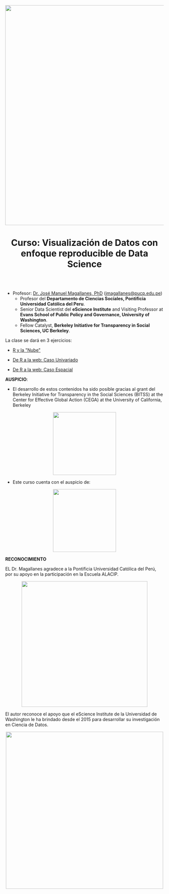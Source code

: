 <center><img src="http://alacip.org/wp-content/uploads/2014/03/logoEscalacip1.png" width="700"></center>


<center> <h1>Curso: Visualización de Datos con enfoque reproducible de Data Science</h1> </center>

<br></br>

* Profesor:  <a href="http://www.pucp.edu.pe/profesor/jose-manuel-magallanes/" target="_blank">Dr. José Manuel Magallanes, PhD</a> ([jmagallanes@pucp.edu.pe](mailto:jmagallanes@pucp.edu.pe))<br>
    - Profesor del **Departamento de Ciencias Sociales, Pontificia Universidad Católica del Peru**.<br>
    - Senior Data Scientist del **eScience Institute** and Visiting Professor at **Evans School of Public Policy and Governance, University of Washington**.<br>
    - Fellow Catalyst, **Berkeley Initiative for Transparency in Social Sciences, UC Berkeley**.


La clase se dará en 3 ejercicios:

* <a href="http://rpubs.com/jmagallanes/dataviz1" target="_blank">R y la "Nube"</a>

* <a href="http://rpubs.com/jmagallanes/dataviz2" target="_blank">De R a la web: Caso Univariado</a>

* <a href="http://rpubs.com/jmagallanes/dataviz2" target="_blank">De R a la web: Caso Espacial</a>



**AUSPICIO**: 

* El desarrollo de estos contenidos ha sido posible gracias al grant del Berkeley Initiative for Transparency in the Social Sciences (BITSS) at the Center for Effective Global Action (CEGA) at the University of California, Berkeley


<center>
<img src="https://www.bitss.org/wp-content/uploads/2015/07/bitss-55a55026v1_site_icon.png" style="width: 200px;"/>
</center>

* Este curso cuenta con el auspicio de:
<center>
<img src="https://www.python.org/static/img/psf-logo@2x.png" style="width: 200px;"/>
</center>



**RECONOCIMIENTO**


EL Dr. Magallanes agradece a la Pontificia Universidad Católica del Perú, por su apoyo en la participación en la Escuela ALACIP.

<center>
<img src="https://dci.pucp.edu.pe/wp-content/uploads/2014/02/Logotipo_colores-290x145.jpg" style="width: 400px;"/>
</center>


El autor reconoce el apoyo que el eScience Institute de la Universidad de Washington le ha brindado desde el 2015 para desarrollar su investigación en Ciencia de Datos.

<center>
<img src="https://escience.washington.edu/wp-content/uploads/2015/10/eScience_Logo_HR.png" style="width: 500px;"/>
</center>
